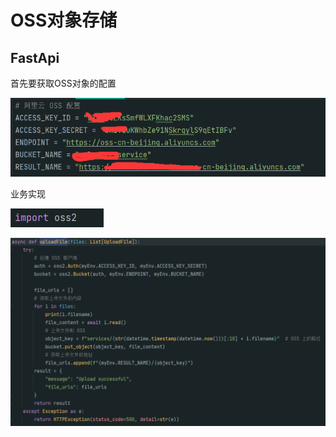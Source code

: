# OSS对象存储



## FastApi

首先要获取OSS对象的配置

 ![image-20231201012417337](assets/image-20231201012417337.png)

业务实现

 ![image-20231201012606555](assets/image-20231201012606555.png)

 ![image-20231201012532200](assets/image-20231201012532200.png)